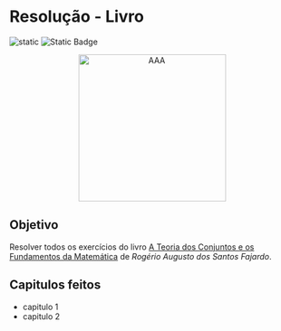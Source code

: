 # Resolução - Livro

<span> ![static](https://img.shields.io/badge/Satus-Desenvolvimento-blue) ![Static Badge](https://img.shields.io/badge/latex-language-red?logo=latex) </span>

<p align="center">
    <span> <img alt="AAA" src="https://www.edusp.com.br/wp-content/uploads/2024/03/teoria_dos_conjuntos.jpg" width="260" /> </span>
</p>


## Objetivo
Resolver todos os exercícios do livro [A Teoria dos Conjuntos e os Fundamentos da Matemática](https://amzn.to/406QnFf) de *Rogério Augusto dos Santos Fajardo*.

## Capitulos feitos
- capitulo 1
- capitulo 2